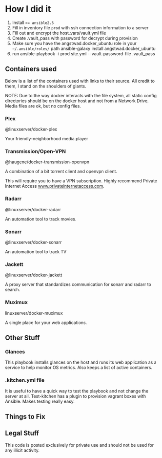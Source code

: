 # How I did it

1. Install `>= ansible2.5`
2. Fill in inventory file `prod` with ssh connection information to a server
3. Fill out and encrypt the host_vars/vault.yml file
4. Create .vault_pass with password for decrypt during provision
5. Make sure you have the angstwad.docker_ubuntu role in your `~/.ansible/roles/` path
        ansible-galaxy install angstwad.docker_ubuntu
6. run
        ansible-playbook -i prod site.yml --vault-password-file .vault_pass

## Containers used

Below is a list of the containers used with links to their source. All credit to them, I stand on the shoulders of giants.

NOTE: Due to the way docker interacts with the file system, all static config directories should be on the docker host and not from a Network Drive. Media files are ok, but no config files.

### Plex

@linuxserver/docker-plex

Your friendly-neighborhood media player

### Transmission/Open-VPN

@haugene/docker-transmission-openvpn

A combination of a bit torrent client and openvpn client.

This will require you to have a VPN subscription. Highly recommend Private Internet Access www.privateinternetaccess.com.

### Radarr

@linuxserver/docker-radarr

An automation tool to track movies.

### Sonarr

@linuxserver/docker-sonarr

An automation tool to track TV

### Jackett

@linuxserver/docker-jackett

A proxy server that standardizes communication for sonarr and radarr to search.

### Muximux

linuxserver/docker-muximux

A single place for your web applications. 

## Other Stuff

### Glances

This playbook installs glances on the host and runs its web application as a service to help monitor OS metrics. Also keeps a list of active containers.

### .kitchen.yml file

It is useful to have a quick way to test the playbook and not change the server at all. Test-kitchen has a plugin to provision vagrant boxes with Ansible. Makes testing really easy.  

## Things to Fix

## Legal Stuff

This code is posted exclusively for private use and should not be used for any illicit activity.
